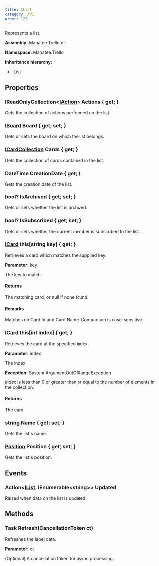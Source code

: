 ```yaml
---
title: IList
category: API
order: 127
---
```


Represents a list.

**Assembly:** Manatee.Trello.dll

**Namespace:** Manatee.Trello

**Inheritance hierarchy:**

- IList

## Properties

### IReadOnlyCollection&lt;[IAction](../IAction#iaction)&gt; Actions { get; }

Gets the collection of actions performed on the list.

### [IBoard](../IBoard#iboard) Board { get; set; }

Gets or sets the board on which the list belongs.

### [ICardCollection](../ICardCollection#icardcollection) Cards { get; }

Gets the collection of cards contained in the list.

### DateTime CreationDate { get; }

Gets the creation date of the list.

### bool? IsArchived { get; set; }

Gets or sets whether the list is archived.

### bool? IsSubscribed { get; set; }

Gets or sets whether the current member is subscribed to the list.

### [ICard](../ICard#icard) this[string key] { get; }

Retrieves a card which matches the supplied key.

**Parameter:** key

The key to match.

#### Returns

The matching card, or null if none found.

#### Remarks

Matches on Card.Id and Card.Name. Comparison is case-sensitive.

### [ICard](../ICard#icard) this[int index] { get; }

Retrieves the card at the specified index.

**Parameter:** index

The index.

**Exception:** System.ArgumentOutOfRangeException

*index* is less than 0 or greater than or equal to the number of elements in the collection.

#### Returns

The card.

### string Name { get; set; }

Gets the list&#39;s name.

### [Position](../Position#position) Position { get; set; }

Gets the list&#39;s position.

## Events

### Action&lt;[IList](../IList#ilist), IEnumerable&lt;string&gt;&gt; Updated

Raised when data on the list is updated.

## Methods

### Task Refresh(CancellationToken ct)

Refreshes the label data.

**Parameter:** ct

(Optional) A cancellation token for async processing.


